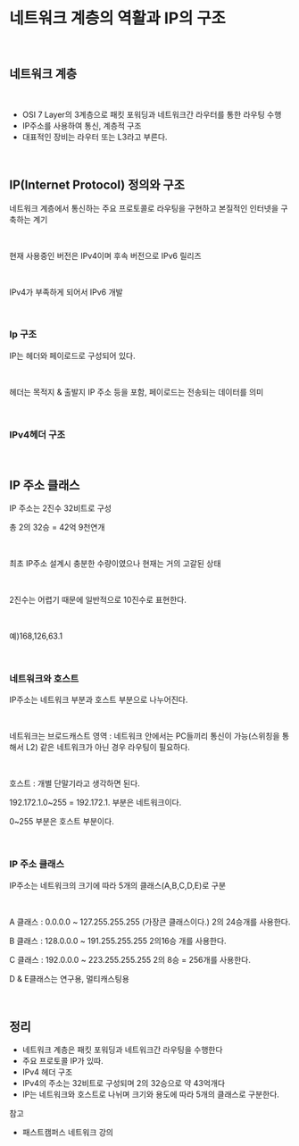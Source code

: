 # 네트워크 계층의 역활과 IP의 구조

<br>

## 네트워크 계층

<br>

- OSI 7 Layer의 3계층으로 패킷 포워딩과 네트워크간 라우터를 통한 라우팅 수행
- IP주소를 사용하여 통신, 계층적 구조
- 대표적인 장비는 라우터 또는 L3라고 부른다.

<br>

## IP(Internet Protocol) 정의와 구조

네트워크 계층에서 통신하는 주요 프로토콜로 라우팅을 구현하고 본질적인 인터넷을 구축하는 계기

<br>

현재 사용중인 버전은 IPv4이며 후속 버전으로 IPv6 릴리즈

<br>

IPv4가 부족하게 되어서 IPv6 개발

<br>

### Ip 구조

IP는 헤더와 페이로드로 구성되어 있다.

<br>

헤더는 목적지 & 출발지 IP 주소 등을 포함, 페이로드는 전송되는 데이터를 의미

<br>

### IPv4헤더 구조

<br>

## IP 주소 클래스

IP 주소는 2진수 32비트로 구성

총 2의 32승 = 42억 9천연개

<br>

최초 IP주소 설계시 충분한 수량이였으나 현재는 거의 고갈된 상태

<br>

2진수는 어렵기 때문에 일반적으로 10진수로 표현한다.

<br>

예)168,126,63.1

<br>

### 네트워크와 호스트

IP주소는 네트워크 부분과 호스트 부분으로 나누어진다.

<br>

네트워크는 브로드캐스트 영역 : 네트워크 안에서는 PC들끼리 통신이 가능(스위칭을 통해서 L2) 같은 네트워크가 아닌 경우 라우팅이 필요하다.

<br>

호스트 : 개별 단말기라고 생각하면 된다.

192.172.1.0~255 = 192.172.1. 부분은 네트워크이다.

0~255 부분은 호스트 부분이다.

<br>

### IP 주소 클래스

IP주소는 네트워크의 크기에 따라 5개의 클래스(A,B,C,D,E)로 구분

<br>

A 클래스 : 0.0.0.0 ~ 127.255.255.255 (가장큰 클래스이다.) 2의 24승개를 사용한다.

B 클래스 : 128.0.0.0 ~ 191.255.255.255 2의16승 개를 사용한다.

C 클래스 : 192.0.0.0 ~ 223.255.255.255 2의 8승 = 256개를 사용한다.

D & E클래스는 연구용, 멀티캐스팅용

<br>

## 정리

- 네트워크 계층은 패킷 포워딩과 네트워크간 라우팅을 수행한다
- 주요 프로토콜 IP가 있따.
- IPv4 헤더 구조
- IPv4의 주소는 32비트로 구성되며 2의 32승으로 약 43억개다
- IP는 네트워크와 호스트로 나뉘며 크기와 용도에 따라 5개의 클래스로 구분한다.

참고

- 패스트캠퍼스 네트워크 강의
